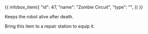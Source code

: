 {{ infobox_item({
	"id": 47,
	"name": "Zombie Circuit",
	"type": "",
}) }}

Keeps the robot alive after death.

Bring this item to a repair station to equip it.